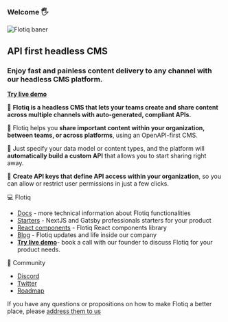 ### Welcome :raised_hand_with_fingers_splayed:

<img src="https://flotiq.com/static/hero_desktop-4894423ad4df154677959c0b251aabad.svg" alt="Flotiq baner" title="Flotiq"/>

## API first headless CMS 

### Enjoy fast and painless content delivery to any channel with our headless CMS platform.

**[Try live demo](https://meet.simplyscale.io/15min-flotiq-tour)**

:rocket: **Flotiq is a headless CMS that lets your teams create and share content across multiple channels with auto-generated, compliant APIs.**

:rocket: Flotiq helps you **share important content within your organization, between teams, or across platforms**, using an OpenAPI-first CMS.

:rocket: Just specify your data model or content types, and the platform will **automatically build a custom API** that allows you to start sharing right away.  

:rocket: **Create API keys that define API access within your organization**, so you can allow or restrict user permissions in just a few clicks.

:computer: Flotiq

* [Docs](https://flotiq.com/docs/) - more technical information about Flotiq functionalities
* [Starters](https://flotiq.com/starters/) - NextJS and Gatsby professionals starters for your product
* [React components](https://flotiq.github.io/flotiq-components-react/?path=/story/flotiq-components-for-react--page)  - Flotiq React components library
* [Blog](https://flotiq.com/blog/) - Flotiq updates and life inside our company
* **[Try live demo](https://meet.simplyscale.io/15min-flotiq-tour)**- book a call with our founder to discuss Flotiq for your product needs.

:star2: Community

* [Discord](https://discord.gg/V8vcfReN3w)
* [Twitter](https://twitter.com/flotiq>)
* [Roadmap](https://flotiq.productlift.dev/t/roadmap>)

If you have any questions or propositions on how to make Flotiq a better place, please [address them to us](mailto:hello@flotiq.com)
